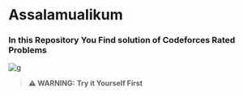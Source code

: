 <h1>Assalamualikum</h1>
<h3>In this Repository You Find  solution of <b>Codeforces Rated Problems</b> </h3>

![g](https://github.com/user-attachments/assets/83867c7d-fb53-4fd0-8baf-90160cbddea1)


> **⚠ WARNING:** **Try it Yourself First**

